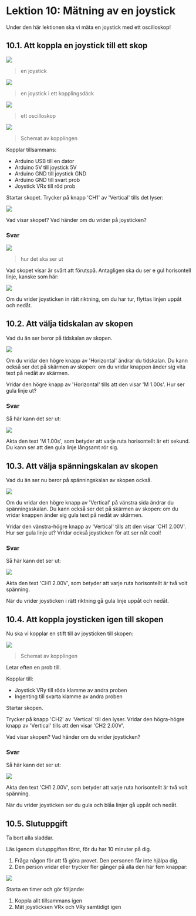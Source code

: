 # Lektion 10: Mätning av en joystick

Under den här lektionen ska vi mäta en joystick med ett oscilloskop!

## 10.1. Att koppla en joystick till ett skop

![](maetening_av_en_joystick_verkligheten_isometriskt.jpg)

> en joystick

![](maetening_av_en_joystick_verkligheten_anslutning.jpg)

> en joystick i ett kopplingsdäck

![](maetening_av_en_joystick_scope_verkligheten.jpg)

> ett oscilloskop

![](maetening_av_en_joystick_schema_1.png)

> Schemat av kopplingen

Kopplar tillsammans:

- Arduino USB till en dator
- Arduino 5V till joystick 5V
- Arduino GND till joystick GND
- Arduino GND till svart prob
- Joystick VRx till röd prob

Startar skopet. Trycker på knapp 'CH1' av 'Vertical' tills det lyser:

![](maetening_av_en_joystick_ver_skaleringsknapp_1.jpg)

Vad visar skopet? Vad händer om du vrider på joysticken?

### Svar

![](maetening_av_en_joystick_verkligheten_1.jpg)

> hur det ska ser ut

Vad skopet visar är svårt att förutspå.
Antagligen ska du ser e gul horisontell linje,
kanske som här:

![](maetening_av_en_joystick_bild_2_5v.jpg)

Om du vrider joysticken in rätt riktning, om du har tur, 
flyttas linjen uppåt och nedåt.

## 10.2. Att välja tidskalan av skopen

Vad du än ser beror på tidskalan av skopen.

![](maetening_av_en_joystick_hor_skaleringsknapp.jpg)

Om du vridar den högre knapp av 'Horizontal' ändrar du tidskalan.
Du kann också ser det på skärmen av skopen:
om du vridar knappen änder sig vita text på nedåt av skärmen.

Vridar den högre knapp av 'Horizontal' tills att den visar 'M 1.00s'.
Hur ser gula linje ut?

### Svar

Så här kann det ser ut:

![](maetening_av_en_joystick_bild.jpg)

Akta den text 'M 1.00s', som betyder att varje ruta horisontellt
är ett sekund. Du kann ser att den gula linje långsamt rör sig.

## 10.3. Att välja spänningskalan av skopen

Vad du än ser nu beror på spänningskalan av skopen också.

![](maetening_av_en_joystick_ver_skaleringsknapp_1.jpg)

Om du vridar den högre knapp av 'Vertical' på vänstra sida
ändrar du spänningsskalan.
Du kann också ser det på skärmen av skopen:
om du vridar knappen änder sig gula text på nedåt av skärmen.

Vridar den vänstra-högre knapp av 'Vertical' tills att den visar 'CH1 2.00V'.
Hur ser gula linje ut? Vridar också joysticken för att ser nåt cool!

### Svar

Så här kann det ser ut:

![](maetening_av_en_joystick_bild.jpg)

Akta den text 'CH1 2.00V', som betyder att varje ruta horisontellt
är två volt spänning.

När du vrider joysticken i rätt riktning gå gula linje uppåt och nedåt.

## 10.4. Att koppla joysticken igen till skopen

Nu ska vi kopplar en stift till av joysticken till skopen:

![](maetening_av_en_joystick_schema_2.png)

> Schemat av kopplingen

Letar eften en prob till.

Kopplar till:

- Joystick VRy till röda klamme av andra proben
- Ingenting till svarta klamme av andra proben

Startar skopen. 

Trycker på knapp 'CH2' av 'Vertical' till den lyser.
Vridar den högra-högre knapp av 'Vertical' tills att den visar 'CH2 2.00V'.

Vad visar skopen? Vad händer om du vrider joysticken?

### Svar

Så här kann det ser ut:

![](maetening_av_en_joystick_bild_2_chs.jpg)

Akta den text 'CH1 2.00V', som betyder att varje ruta horisontellt
är två volt spänning.

När du vrider joysticken ser du gula och blåa linjer gå uppåt och nedåt.

## 10.5. Slutuppgift

Ta bort alla sladdar.

Läs igenom slutuppgiften först, för du har 10 minuter på dig.

1. Fråga någon för att få göra provet. Den personen får inte hjälpa dig.
1. Den person vridar eller trycker fler gånger på alla den här fem knappar:

![](maetening_av_en_joystick_knappar_att_aendra.jpg)

Starta en timer och gör följande:

1. Koppla allt tillsammans igen
1. Mät joysticksen VRx och VRy samtidigt igen
